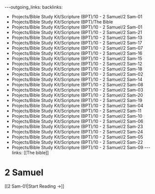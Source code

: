 ---outgoing_links:
backlinks:
  - Projects/Bible Study Kit/Scripture (BPT)/10 - 2 Samuel/2 Sam-01
  - Projects/Bible Study Kit/Scripture (BPT)/The Bible
  - Projects/Bible Study Kit/Scripture (BPT)/10 - 2 Samuel/2 Sam-01
  - Projects/Bible Study Kit/Scripture (BPT)/10 - 2 Samuel/2 Sam-21
  - Projects/Bible Study Kit/Scripture (BPT)/10 - 2 Samuel/2 Sam-13
  - Projects/Bible Study Kit/Scripture (BPT)/10 - 2 Samuel/2 Sam-17
  - Projects/Bible Study Kit/Scripture (BPT)/10 - 2 Samuel/2 Sam-07
  - Projects/Bible Study Kit/Scripture (BPT)/10 - 2 Samuel/2 Sam-16
  - Projects/Bible Study Kit/Scripture (BPT)/10 - 2 Samuel/2 Sam-15
  - Projects/Bible Study Kit/Scripture (BPT)/10 - 2 Samuel/2 Sam-12
  - Projects/Bible Study Kit/Scripture (BPT)/10 - 2 Samuel/2 Sam-18
  - Projects/Bible Study Kit/Scripture (BPT)/10 - 2 Samuel/2 Sam-02
  - Projects/Bible Study Kit/Scripture (BPT)/10 - 2 Samuel/2 Sam-14
  - Projects/Bible Study Kit/Scripture (BPT)/10 - 2 Samuel/2 Sam-08
  - Projects/Bible Study Kit/Scripture (BPT)/10 - 2 Samuel/2 Sam-03
  - Projects/Bible Study Kit/Scripture (BPT)/10 - 2 Samuel/2 Sam-20
  - Projects/Bible Study Kit/Scripture (BPT)/10 - 2 Samuel/2 Sam-19
  - Projects/Bible Study Kit/Scripture (BPT)/10 - 2 Samuel/2 Sam-04
  - Projects/Bible Study Kit/Scripture (BPT)/10 - 2 Samuel/2 Sam-11
  - Projects/Bible Study Kit/Scripture (BPT)/10 - 2 Samuel/2 Sam-10
  - Projects/Bible Study Kit/Scripture (BPT)/10 - 2 Samuel/2 Sam-06
  - Projects/Bible Study Kit/Scripture (BPT)/10 - 2 Samuel/2 Sam-23
  - Projects/Bible Study Kit/Scripture (BPT)/10 - 2 Samuel/2 Sam-24
  - Projects/Bible Study Kit/Scripture (BPT)/10 - 2 Samuel/2 Sam-05
  - Projects/Bible Study Kit/Scripture (BPT)/10 - 2 Samuel/2 Sam-22
  - Projects/Bible Study Kit/Scripture (BPT)/10 - 2 Samuel/2 Sam-09
---links: [[The bible]]
# 2 Samuel

[[2 Sam-01|Start Reading →]]

